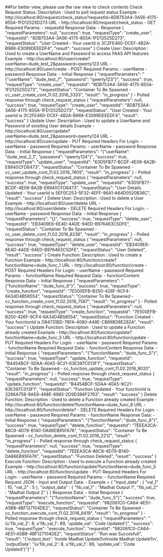 ##For better view, please use the raw view to check contents
Check Request Status:
  Description : Used to poll request status
  Example - http://localhost:80/request/check_status?requestId=8DB753A4-3A56-4175-855A-1FD12525D273
  URL - http://localhost:80/request/check_status - GET
    Required Params:
      - requestId
    Response Data:
      - Response
        {
          "requestParameters": null,
          "success": true,
          "requestType": "create_user",
          "requestId": "8DB753A4-3A56-4175-855A-1FD12525D273",
          "requestStatus": "User Created - Your userId is 3C2FE460-DCEF-4B2A-B966-E3099DEEEDF4",
          "result": "success"
        }
Create User:
  Description : Used to create a UserName and Password to access FAAS API features
  Example - http://localhost:80/user/create?userName=dude_test_2&password=qwerty123
  URL - http://localhost:80/user/create - POST
    Required Params:
      - userName
      - password
    Response Data:
      - Initial Response
        {
          "requestParameters": "{\"userName\": \"dude_test_7\", \"password\": \"qwerty123\"}",
          "success": true,
          "requestType": "create_user",
          "requestId": "8DB753A4-3A56-4175-855A-1FD12525D273",
          "requestStatus": "Container To Be Spawned - cc_user_create_cont_11.02.2016_3333",
          "result": "in_progress"
        }
      - Polled response through check_request_status
        {
          "requestParameters": null,
          "success": true,
          "requestType": "create_user",
          "requestId": "8DB753A4-3A56-4175-855A-1FD12525D273",
          "requestStatus": "User Created - Your userId is 3C2FE460-DCEF-4B2A-B966-E3099DEEEDF4",
          "result": "success"
        }
Update User:
  Description : Used to update a UserName and Password of exisiting User details
  Example - http://localhost:80/user/update?userName=dude_test_2&password=qwerty124
  URL - http://localhost:80/user/update - PUT
    Required Headers For Login:
      - userName
      - password
    Required Params:
      - userName
      - password
    Response Data:
      - Initial Response
        {
          "requestParameters": "{\"userName\": \"dude_test_2_1\", \"password\": \"qwerty124\"}",
          "success": true,
          "requestType": "update_user",
          "requestId": "63D5FB77-BCDF-4E09-8A2B-E8940CFD6473",
          "requestStatus": "Container To Be Spawned - cc_user_update_cont_11.02.2016_7605",
          "result": "in_progress"
        }
      - Polled response through check_request_status
        {
          "requestParameters": null,
          "success": true,
          "requestType": "update_user",
          "requestId": "63D5FB77-BCDF-4E09-8A2B-E8940CFD6473",
          "requestStatus": "User Details Updated - Your userId is 5EF0C253-5F32-4EFF-96A1-A64D0520B36C",
          "result": "success"
        }
Delete User:
  Description : Used to delete a User
  Example - http://localhost:80/user/delete
  URL - http://localhost:80/user/delete - DELETE
    Required Headers For Login:
      - userName
      - password
    Response Data:
      - Initial Response
        {
          "requestParameters": "{}",
          "success": true,
          "requestType": "delete_user",
          "requestId": "EB3409E6-6E4D-4ADE-94ED-B976463C5DFE",
          "requestStatus": "Container To Be Spawned - cc_user_delete_cont_11.02.2016_8236",
          "result": "in_progress"
        }
      - Polled response through check_request_status
        {
          "requestParameters": null,
          "success": true,
          "requestType": "delete_user",
          "requestId": "EB3409E6-6E4D-4ADE-94ED-B976463C5DFE",
          "requestStatus": "User Deleted",
          "result": "success"
        }
Create Function:
  Description : Used to create a Function
  Example - http://localhost:80/function/create?functionName=dude_func_1
  URL - http://localhost:80/function/create - POST
    Required Headers For Login:
      - userName
      - password
    Required Params:
      - functionName
    Required Request Data:
      - functionContent
    Response Data:
      - Initial Response
        {
          "requestParameters": "{\"functionName\": \"dude_func_6\"}",
          "success": true,
          "requestType": "create_function",
          "requestId": "7E500EFB-B250-426F-9CF4-6A34D4B58554",
          "requestStatus": "Container To Be Spawned - cc_function_create_cont_11.02.2016_7587",
          "result": "in_progress"
        }
      - Polled response through check_request_status
        {
          "requestParameters": null,
          "success": true,
          "requestType": "create_function",
          "requestId": "7E500EFB-B250-426F-9CF4-6A34D4B58554",
          "requestStatus": "Function Created - Your functionId is D84731BD-78FA-4080-A48E-CB66B38E282A",
          "result": "success"
        }
Update Function:
  Description : Used to update a Function already created
  Example - http://localhost:80/function/update?functionName=dude_func_5
  URL - http://localhost:80/function/update - PUT
    Required Headers For Login:
      - userName
      - password
    Required Params:
      - functionName
    Required Request Data:
      - functionContent
    Response Data:
      - Initial Response
        {
          "requestParameters": "{\"functionName\": \"dude_func_5\"}",
          "success": true,
          "requestType": "update_function",
          "requestId": "B4454BCF-5DAA-40A5-9C21-63E397C013F1",
          "requestStatus": "Container To Be Spawned - cc_function_update_cont_11.02.2016_9020",
          "result": "in_progress"
        }
      - Polled response through check_request_status
        {
          "requestParameters": null,
          "success": true,
          "requestType": "update_function",
          "requestId": "B4454BCF-5DAA-40A5-9C21-63E397C013F1",
          "requestStatus": "Function Updated - Your functionId is 3266A758-9AE8-468E-8985-2D9D386F2763",
          "result": "success"
        }
Delete Function:
  Description : Used to delete a Function already created
  Example - http://localhost:80/function/delete?functionName=dude_func_6
  URL - http://localhost:80/function/delete? - DELETE
    Required Headers For Login:
      - userName
      - password
    Required Params:
      - functionName
    Response Data:
      - Initial Response
        {
          "requestParameters": "{\"functionName\": \"dude_func_6\"}",
          "success": true,
          "requestType": "delete_function",
          "requestId": "7EEEA3CA-86C8-4D79-B140-DA86EB95FA76",
          "requestStatus": "Container To Be Spawned - cc_function_delete_cont_11.02.2016_2212",
          "result": "in_progress"
        }
      - Polled response through check_request_status
        {
          "requestParameters": null,
          "success": true,
          "requestType": "delete_function",
          "requestId": "7EEEA3CA-86C8-4D79-B140-DA86EB95FA76",
          "requestStatus": "Function Deleted",
          "result": "success"
        }
Execute Function:
  Description : Used to execute a Function already created
  Example - http://localhost:80/function/update?functionName=dude_func_5
  URL - http://localhost:80/function/update - PUT
    Required Headers For Login:
      - userName
      - password
    Required Params:
      - functionName
    Required Request JSON - Input and Output Data:
        - Example = {
            "input_data" : {
                    "val_1" : 10,
                    "val_2" : 5
                    },
            "output_data" : {
                    "fib_val_1" : "Madhat Output 1",
                    "fib_val_2" : "Madhat Output 2"
                    }
                    }
    Response Data:
      - Initial Response
        {
          "requestParameters": "{\"functionName\": \"dude_func_5\"}",
          "success": true,
          "requestType": "execute_function",
          "requestId": "982061C0-CA64-4E51-A5B8-4BF127104DE2",
          "requestStatus": "Container To Be Spawned - cc_function_execute_cont_11.02.2016_8419",
          "result": "in_progress"
        }
      - Polled response through check_request_status
      {
        "requestParameters": "{u'fib_val_2': 8, u'fib_val_1': 89, 'update_val': 'Code Updated'}",
        "success": true,
        "requestType": "execute_function",
        "requestId": "982061C0-CA64-4E51-A5B8-4BF127104DE2",
        "requestStatus": "Run was Succesfull",
        "result": "{'output_text': 'Inside Madhat Update0\\nInside Madhat Update1\\n', 'outputData': \"{u'fib_val_2': 8, u'fib_val_1': 89, 'update_val': 'Code Updated'}\"}"
      }

